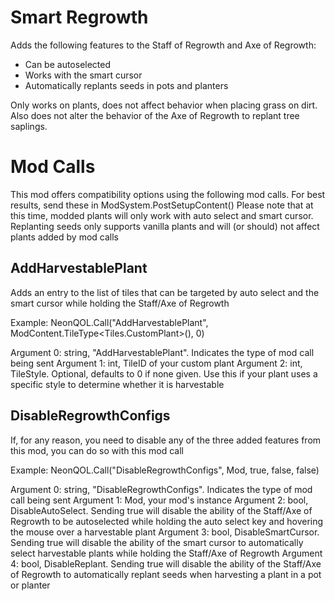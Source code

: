 ﻿# Smart Regrowth
Adds the following features to the Staff of Regrowth and Axe of Regrowth:
- Can be autoselected
- Works with the smart cursor
- Automatically replants seeds in pots and planters

Only works on plants, does not affect behavior when placing grass on dirt. Also does not alter the behavior of the Axe of Regrowth to replant tree saplings.

# Mod Calls
This mod offers compatibility options using the following mod calls. For best results, send these in ModSystem.PostSetupContent()
Please note that at this time, modded plants will only work with auto select and smart cursor. Replanting seeds only supports vanilla plants and will (or should) not affect plants added by mod calls

## AddHarvestablePlant
Adds an entry to the list of tiles that can be targeted by auto select and the smart cursor while holding the Staff/Axe of Regrowth

Example: NeonQOL.Call("AddHarvestablePlant", ModContent.TileType<Tiles.CustomPlant>(), 0)

Argument 0: string, "AddHarvestablePlant". Indicates the type of mod call being sent
Argument 1: int, TileID of your custom plant
Argument 2: int, TileStyle. Optional, defaults to 0 if none given. Use this if your plant uses a specific style to determine whether it is harvestable

## DisableRegrowthConfigs
If, for any reason, you need to disable any of the three added features from this mod, you can do so with this mod call

Example: NeonQOL.Call("DisableRegrowthConfigs", Mod, true, false, false)

Argument 0: string, "DisableRegrowthConfigs". Indicates the type of mod call being sent
Argument 1: Mod, your mod's instance
Argument 2: bool, DisableAutoSelect. Sending true will disable the ability of the Staff/Axe of Regrowth to be autoselected while holding the auto select key and hovering the mouse over a harvestable plant
Argument 3: bool, DisableSmartCursor. Sending true will disable the ability of the smart cursor to automatically select harvestable plants while holding the Staff/Axe of Regrowth
Argument 4: bool, DisableReplant. Sending true will disable the ability of the Staff/Axe of Regrowth to automatically replant seeds when harvesting a plant in a pot or planter
